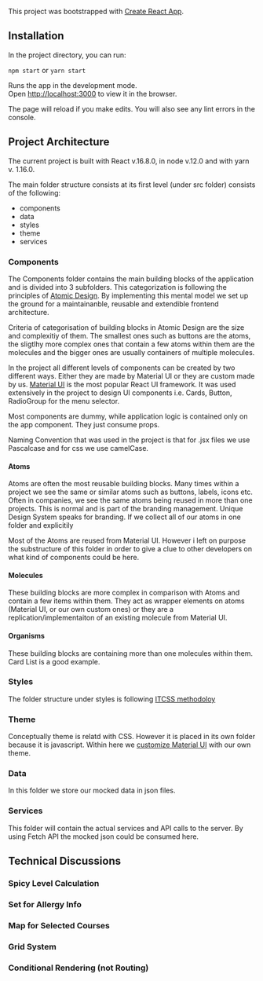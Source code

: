 This project was bootstrapped with [Create React App](https://github.com/facebook/create-react-app).

## Installation 

In the project directory, you can run:

`npm start` or `yarn start`

Runs the app in the development mode.<br> 
Open [http://localhost:3000](http://localhost:3000) to view it in the browser.

The page will reload if you make edits. You will also see any lint errors in the console.


## Project Architecture 

The current project is built with React v.16.8.0, in node v.12.0 and with yarn v. 1.16.0.

The main folder structure consists at its first level (under src folder) consists of the following:

 * components
 * data
 * styles
 * theme
 * services


### Components

The Components folder contains the main building blocks of the application and is divided into 3 subfolders. This categorization is following the principles of [Atomic Design](http://bradfrost.com/blog/post/atomic-web-design/). By implementing this mental model we set up the ground for a maintainanble, reusable and extendible frontend architecture. <br/>

Criteria of categorisation of building blocks in Atomic Design are the size and complexitiy of them. The smallest ones such as buttons are the atoms, the sligtlhy more complex ones that contain a few atoms within them are the molecules and the bigger ones are usually containers of multiple molecules. 

In the project all different levels of components can be created by two different ways. Either they are made by Material UI or they are custom made by us. [Material UI](https://material-ui.com/) is the most popular React UI framework. It was used extensively in the project to design UI components i.e. Cards, Button, RadioGroup for the menu selector. 
 
Most components are dummy, while application logic is contained only on the app component. They just consume props. 

Naming Convention that was used in the project is that for .jsx files we use Pascalcase and for css we use camelCase.

#### Atoms

Atoms are often the most reusable building blocks. Many times within a project we see the same or similar atoms such as buttons, labels, icons etc. Often in companies, we see the same atoms being reused in more than one projects. This is normal and is part of the branding management. Unique Design System speaks for branding.
If we collect all of our atoms in one folder and explicitily 

Most of the Atoms are reused from Material UI. However i left on purpose the substructure of this folder in order to give a clue to other developers on what kind of components could be here. 


#### Molecules

These building blocks are more complex in comparison with Atoms and contain a few items within them. They act as wrapper elements on atoms (Material UI, or our own custom ones) or they are a replication/implementaiton of an existing molecule from Material UI.


#### Organisms

These building blocks are containing more than one molecules within them. Card List is a good example.


### Styles

The folder structure under styles is following [ITCSS methodoloy](https://www.xfive.co/blog/itcss-scalable-maintainable-css-architecture/)


### Theme

Conceptually theme is relatd with CSS. However it is placed in its own folder because it is javascript. Within here we [customize Material UI](https://material-ui.com/customization/themes/) with our own theme. 


### Data

In this folder we store our mocked data in json files. 

### Services

This folder will contain the actual services and API calls to the server. By using Fetch API the mocked json could be consumed here. 


## Technical Discussions

### Spicy Level Calculation
### Set for Allergy Info
### Map for Selected Courses
### Grid System
### Conditional Rendering (not Routing)




